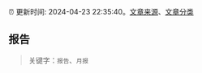 :alarm_clock: 更新时间: 2024-04-23 22:35:40。[文章来源](/README.md)、[文章分类](/TAGS.md)

## 报告


> 关键字：`报告`、`月报`



